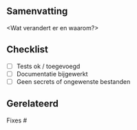 ## Samenvatting
<Wat verandert er en waarom?>

## Checklist
- [ ] Tests ok / toegevoegd
- [ ] Documentatie bijgewerkt
- [ ] Geen secrets of ongewenste bestanden

## Gerelateerd
Fixes #<issue-nummer>
